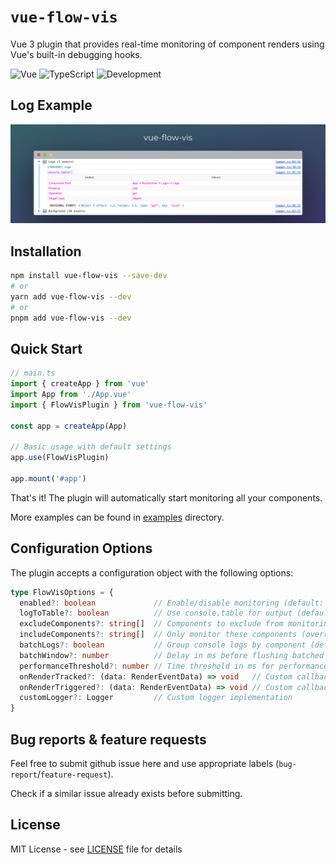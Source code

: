 # `vue-flow-vis`

Vue 3 plugin that provides real-time monitoring of component renders using Vue's built-in debugging hooks.

![Vue](https://img.shields.io/badge/Vue-3.x-brightgreen.svg)
![TypeScript](https://img.shields.io/badge/TypeScript-5.x-blue.svg)
![Development](https://img.shields.io/badge/Environment-Development_Only-orange.svg)

## Log Example

![image info](./static/README_screen.png)

## Installation

```bash
npm install vue-flow-vis --save-dev
# or
yarn add vue-flow-vis --dev
# or
pnpm add vue-flow-vis --dev
```

## Quick Start

```typescript
// main.ts
import { createApp } from 'vue'
import App from './App.vue'
import { FlowVisPlugin } from 'vue-flow-vis'

const app = createApp(App)

// Basic usage with default settings
app.use(FlowVisPlugin)

app.mount('#app')
```

That's it! The plugin will automatically start monitoring all your components.

More examples can be found in [examples](./examples) directory.

## Configuration Options

The plugin accepts a configuration object with the following options:

```typescript
type FlowVisOptions = {
  enabled?: boolean             // Enable/disable monitoring (default: true)
  logToTable?: boolean          // Use console.table for output (default: false)
  excludeComponents?: string[]  // Components to exclude from monitoring
  includeComponents?: string[]  // Only monitor these components (overrides exclude)
  batchLogs?: boolean           // Group console logs by component (default: true)
  batchWindow?: number          // Delay in ms before flushing batched logs (default: 500)
  performanceThreshold?: number // Time threshold in ms for performance warnings (default: 16)
  onRenderTracked?: (data: RenderEventData) => void   // Custom callback for tracked events
  onRenderTriggered?: (data: RenderEventData) => void // Custom callback for triggered events
  customLogger?: Logger         // Custom logger implementation
}
```
## Bug reports & feature requests
Feel free to submit github issue here and use appropriate labels (`bug-report`/`feature-request`).

Check if a similar issue already exists before submitting.

## License

MIT License - see [LICENSE](./LICENSE) file for details